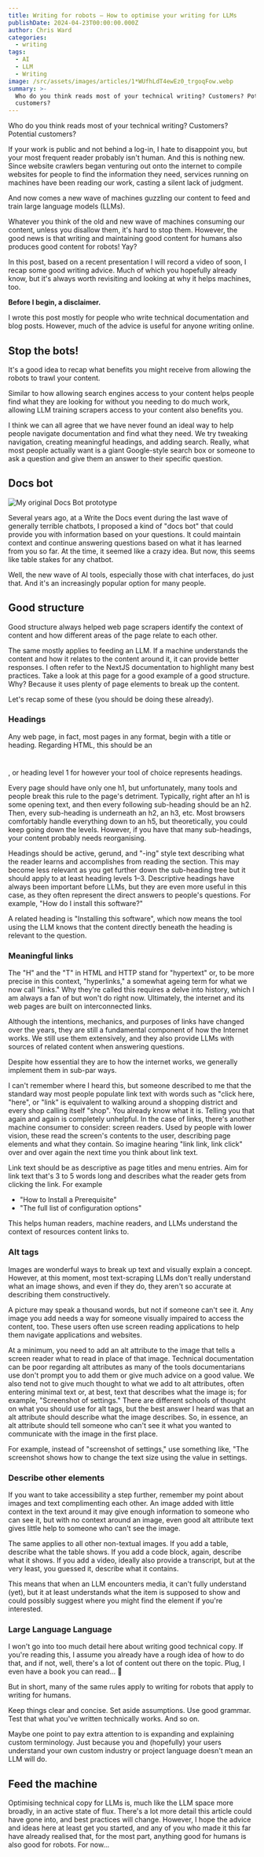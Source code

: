 ```yaml
---
title: Writing for robots – How to optimise your writing for LLMs
publishDate: 2024-04-23T00:00:00.000Z
author: Chris Ward
categories:
  - writing
tags:
  - AI
  - LLM
  - Writing
image: /src/assets/images/articles/1*WUfhLdT4ewEz0_trgoqFow.webp
summary: >-
  Who do you think reads most of your technical writing? Customers? Potential
  customers?
---
```


Who do you think reads most of your technical writing? Customers? Potential customers?

If your work is public and not behind a log-in, I hate to disappoint you, but your most frequent reader probably isn't human. And this is nothing new.
Since website crawlers began venturing out onto the internet to compile websites for people to find the information they need, services running on machines have been reading our work, casting a silent lack of judgment.

And now comes a new wave of machines guzzling our content to feed and train large language models (LLMs).

Whatever you think of the old and new wave of machines consuming our content, unless you disallow them, it's hard to stop them. However, the good news is that writing and maintaining good content for humans also produces good content for robots! Yay?

In this post, based on a recent presentation I will record a video of soon, I recap some good writing advice. Much of which you hopefully already know, but it's always worth revisiting and looking at why it helps machines, too.

**Before I begin, a disclaimer.**

I wrote this post mostly for people who write technical documentation and blog posts. However, much of the advice is useful for anyone writing online.

## Stop the bots!

It's a good idea to recap what benefits you might receive from allowing the robots to trawl your content.

Similar to how allowing search engines access to your content helps people find what they are looking for without you needing to do much work, allowing LLM training scrapers access to your content also benefits you.

I think we can all agree that we have never found an ideal way to help people navigate documentation and find what they need. We try tweaking navigation, creating meaningful headings, and adding search. Really, what most people actually want is a giant Google-style search box or someone to ask a question and give them an answer to their specific question.

## Docs bot

![My original Docs Bot prototype](/src/assets/images/articles/1*UtvnO5rBzu3_2l62iEOXfg.webp)

Several years ago, at a Write the Docs event during the last wave of generally terrible chatbots, I proposed a kind of "docs bot" that could provide you with information based on your questions. It could maintain context and continue answering questions based on what it has learned from you so far. At the time, it seemed like a crazy idea. But now, this seems like table stakes for any chatbot.

Well, the new wave of AI tools, especially those with chat interfaces, do just that. And it's an increasingly popular option for many people.

## Good structure

Good structure always helped web page scrapers identify the context of content and how different areas of the page relate to each other.

The same mostly applies to feeding an LLM. If a machine understands the content and how it relates to the content around it, it can provide better responses.
I often refer to the NextJS documentation to highlight many best practices. Take a look at this page for a good example of a good structure.
Why? Because it uses plenty of page elements to break up the content.

Let's recap some of these (you should be doing these already).

### Headings

Any web page, in fact, most pages in any format, begin with a title or heading. Regarding HTML, this should be an <h1></h1>, or heading level 1 for however your tool of choice represents headings.

Every page should have only one h1, but unfortunately, many tools and people break this rule to the page's detriment.
Typically, right after an h1 is some opening text, and then every following sub-heading should be an h2. Then, every sub-heading is underneath an h2, an h3, etc. Most browsers comfortably handle everything down to an h5, but theoretically, you could keep going down the levels. However, if you have that many sub-headings, your content probably needs reorganising.

Headings should be active, gerund, and "-ing" style text describing what the reader learns and accomplishes from reading the section. This may become less relevant as you get further down the sub-heading tree but it should apply to at least heading levels 1–3. Descriptive headings have always been important before LLMs, but they are even more useful in this case, as they often represent the direct answers to people's questions.
For example, "How do I install this software?"

A related heading is "Installing this software", which now means the tool using the LLM knows that the content directly beneath the heading is relevant to the question.

### Meaningful links

The "H" and the "T" in HTML and HTTP stand for "hypertext" or, to be more precise in this context, "hyperlinks," a somewhat ageing term for what we now call "links." Why they're called this requires a delve into history, which I am always a fan of but won't do right now. Ultimately, the internet and its web pages are built on interconnected links.

Although the intentions, mechanics, and purposes of links have changed over the years, they are still a fundamental component of how the Internet works. We still use them extensively, and they also provide LLMs with sources of related content when answering questions.

Despite how essential they are to how the internet works, we generally implement them in sub-par ways.

I can't remember where I heard this, but someone described to me that the standard way most people populate link text with words such as "click here, "here", or "link" is equivalent to walking around a shopping district and every shop calling itself "shop". You already know what it is. Telling you that again and again is completely unhelpful. In the case of links, there's another machine consumer to consider: screen readers. Used by people with lower vision, these read the screen's contents to the user, describing page elements and what they contain. So imagine hearing "link link, link click" over and over again the next time you think about link text.

Link text should be as descriptive as page titles and menu entries. Aim for link text that's 3 to 5 words long and describes what the reader gets from clicking the link. For example

- "How to Install a Prerequisite"
- "The full list of configuration options"

This helps human readers, machine readers, and LLMs understand the context of resources content links to.

### Alt tags

Images are wonderful ways to break up text and visually explain a concept. However, at this moment, most text-scraping LLMs don't really understand what an image shows, and even if they do, they aren't so accurate at describing them constructively.

A picture may speak a thousand words, but not if someone can't see it. Any image you add needs a way for someone visually impaired to access the content, too. These users often use screen reading applications to help them navigate applications and websites.

At a minimum, you need to add an alt attribute to the image that tells a screen reader what to read in place of that image. Technical documentation can be poor regarding alt attributes as many of the tools documentarians use don't prompt you to add them or give much advice on a good value. We also tend not to give much thought to what we add to alt attributes, often entering minimal text or, at best, text that describes what the image is; for example, "Screenshot of settings." There are different schools of thought on what you should use for alt tags, but the best answer I heard was that an alt attribute should describe what the image describes. So, in essence, an alt attribute should tell someone who can't see it what you wanted to communicate with the image in the first place.

For example, instead of "screenshot of settings," use something like, "The screenshot shows how to change the text size using the value in settings.

### Describe other elements

If you want to take accessibility a step further, remember my point about images and text complimenting each other. An image added with little context in the text around it may give enough information to someone who can see it, but with no context around an image, even good alt attribute text gives little help to someone who can't see the image.

The same applies to all other non-textual images. If you add a table, describe what the table shows. If you add a code block, again, describe what it shows. If you add a video, ideally also provide a transcript, but at the very least, you guessed it, describe what it contains.

This means that when an LLM encounters media, it can't fully understand (yet), but it at least understands what the item is supposed to show and could possibly suggest where you might find the element if you're interested.

### Large Language Language

I won't go into too much detail here about writing good technical copy. If you're reading this, I assume you already have a rough idea of how to do that, and if not, well, there's a lot of content out there on the topic. Plug, I even have a book you can read… 😬

But in short, many of the same rules apply to writing for robots that apply to writing for humans.

Keep things clear and concise. Set aside assumptions. Use good grammar. Test that what you've written technically works. And so on.

Maybe one point to pay extra attention to is expanding and explaining custom terminology. Just because you and (hopefully) your users understand your own custom industry or project language doesn't mean an LLM will do.

## Feed the machine

Optimising technical copy for LLMs is, much like the LLM space more broadly, in an active state of flux. There's a lot more detail this article could have gone into, and best practices will change. However, I hope the advice and ideas here at least get you started, and any of you who made it this far have already realised that, for the most part, anything good for humans is also good for robots.
For now…
